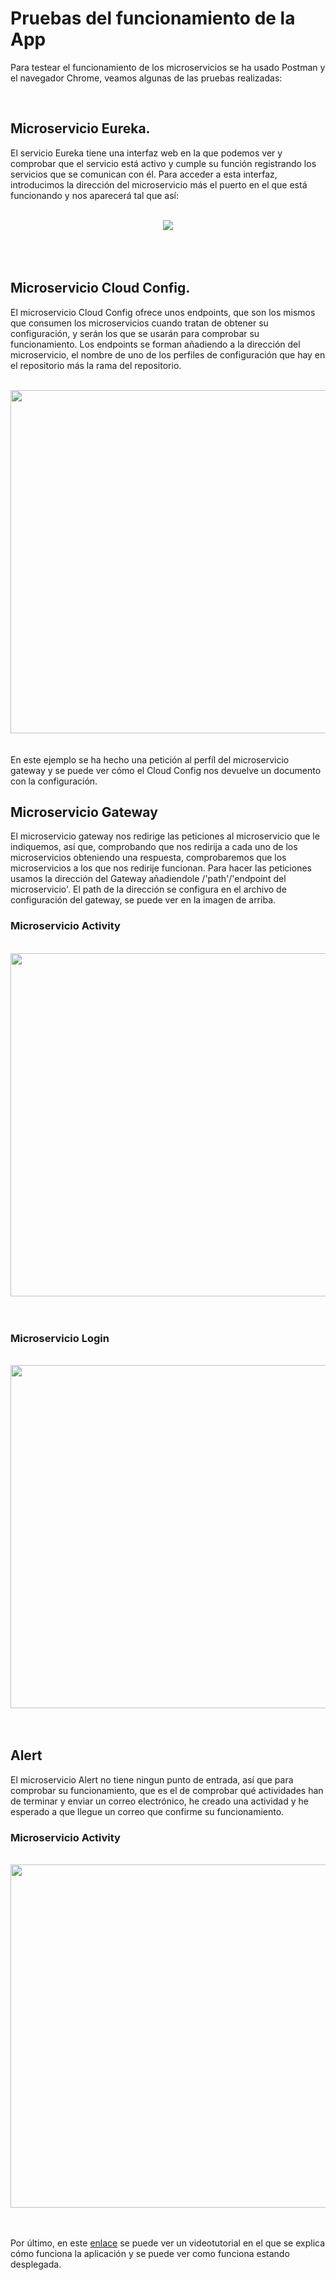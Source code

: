 # Pruebas del funcionamiento de la App


Para testear el funcionamiento de los microservicios se ha usado Postman y el navegador Chrome, veamos algunas de las pruebas realizadas:

<br>

## Microservicio Eureka.
El servicio Eureka tiene una interfaz web en la que podemos ver y comprobar que el servicio está activo y cumple su función registrando
los servicios que se comunican con él. Para acceder a esta interfaz, introducimos la dirección del microservicio más el puerto en el que 
está funcionando y nos aparecerá tal que así:

<br>

<div align="center">
<img src="./img/eurekaweb.jpg" />
</div>

<br>
<br>
<br>

## Microservicio Cloud Config.
El microservicio Cloud Config ofrece unos endpoints, que son los mismos que consumen los microservicios cuando tratan de obtener su configuración,
y serán los que se usarán para comprobar su funcionamiento. Los endpoints se forman añadiendo a la dirección del microservicio, el nombre de uno
de los perfiles de configuración que hay en el repositorio más la rama del repositorio.

<br>

<div align="center">
<img src="./img/config.jpg" height="549" width="1063" />
</div>
<br>
<br>
En este ejemplo se ha hecho una petición al perfíl del microservicio gateway y se puede ver cómo el Cloud Config nos devuelve un documento con la
configuración.

<br>


## Microservicio Gateway
El microservicio gateway nos redirige las peticiones al microservicio que le indiquemos, así que, comprobando que nos redirija a cada uno de los
microservicios obteniendo una respuesta, comprobaremos que los microservicios a los que nos redirije funcionan. Para hacer las peticiones usamos
la dirección del Gateway añadiendole /'path'/'endpoint del microservicio'. El path de la dirección se configura en el archivo de configuración del
gateway, se puede ver en la imagen de arriba.


### Microservicio Activity
<br>

<div align="center">
<img src="./img/activitylista.jpg" height="549" width="1063" />
</div>
<br>
<br>


### Microservicio Login
<br>

<div align="center">
<img src="./img/login.jpg" height="549" width="1063" />
</div>
<br>
<br>


## Alert
El microservicio Alert no tiene ningun punto de entrada, así que para comprobar su funcionamiento, que es el de comprobar qué actividades han de terminar
y enviar un correo electrónico, he creado una actividad y he esperado a que llegue un correo que confirme su funcionamiento.

### Microservicio Activity
<br>

<div align="center">
<img src="./img/email.jpg" height="549" width="1063" />
</div>
<br>
<br>




Por último, en este [enlace](https://www.youtube.com/watch?v=AhxCwrT0Ejw&feature=youtu.be) se puede ver un videotutorial en el que se explica cómo funciona la aplicación y se puede ver como funciona estando desplegada.
